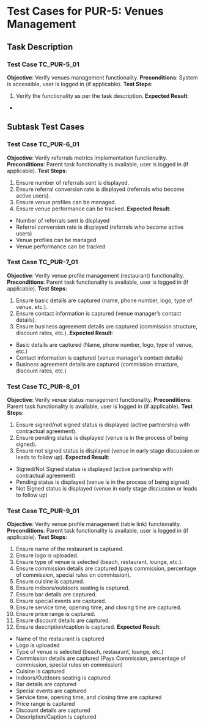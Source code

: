 # Test Cases for PUR-5: Venues Management

## Task Description


### Test Case TC_PUR-5_01
**Objective**: Verify venues management functionality.
**Preconditions**: System is accessible, user is logged in (if applicable).
**Test Steps**:
1. Verify the functionality as per the task description.
**Expected Result**:
- 

## Subtask Test Cases
### Test Case TC_PUR-6_01
**Objective**: Verify referrals metrics implementation functionality.
**Preconditions**: Parent task functionality is available, user is logged in (if applicable).
**Test Steps**:
1. Ensure number of referrals sent is displayed.
2. Ensure referral conversion rate is displayed (referrals who become active users).
3. Ensure venue profiles can be managed.
4. Ensure venue performance can be tracked.
**Expected Result**:
- Number of referrals sent is displayed
- Referral conversion rate is displayed (referrals who become active users)
- Venue profiles can be managed
- Venue performance can be tracked

### Test Case TC_PUR-7_01
**Objective**: Verify venue profile management (restaurant) functionality.
**Preconditions**: Parent task functionality is available, user is logged in (if applicable).
**Test Steps**:
1. Ensure basic details are captured (name, phone number, logo, type of venue, etc.).
2. Ensure contact information is captured (venue manager’s contact details).
3. Ensure business agreement details are captured (commission structure, discount rates, etc.).
**Expected Result**:
- Basic details are captured (Name, phone number, logo, type of venue, etc.)
- Contact information is captured (venue manager’s contact details)
- Business agreement details are captured (commission structure, discount rates, etc.)

### Test Case TC_PUR-8_01
**Objective**: Verify venue status management functionality.
**Preconditions**: Parent task functionality is available, user is logged in (if applicable).
**Test Steps**:
1. Ensure signed/not signed status is displayed (active partnership with contractual agreement).
2. Ensure pending status is displayed (venue is in the process of being signed).
3. Ensure not signed status is displayed (venue in early stage discussion or leads to follow up).
**Expected Result**:
- Signed/Not Signed status is displayed (active partnership with contractual agreement)
- Pending status is displayed (venue is in the process of being signed)
- Not Signed status is displayed (venue in early stage discussion or leads to follow up)

### Test Case TC_PUR-9_01
**Objective**: Verify venue profile management (table link) functionality.
**Preconditions**: Parent task functionality is available, user is logged in (if applicable).
**Test Steps**:
1. Ensure name of the restaurant is captured.
2. Ensure logo is uploaded.
3. Ensure type of venue is selected (beach, restaurant, lounge, etc.).
4. Ensure commission details are captured (pays commission, percentage of commission, special rules on commission).
5. Ensure cuisine is captured.
6. Ensure indoors/outdoors seating is captured.
7. Ensure bar details are captured.
8. Ensure special events are captured.
9. Ensure service time, opening time, and closing time are captured.
10. Ensure price range is captured.
11. Ensure discount details are captured.
12. Ensure description/caption is captured.
**Expected Result**:
- Name of the restaurant is captured
- Logo is uploaded
- Type of venue is selected (beach, restaurant, lounge, etc.)
- Commission details are captured (Pays Commission, percentage of commission, special rules on commission)
- Cuisine is captured
- Indoors/Outdoors seating is captured
- Bar details are captured
- Special events are captured
- Service time, opening time, and closing time are captured
- Price range is captured
- Discount details are captured
- Description/Caption is captured

